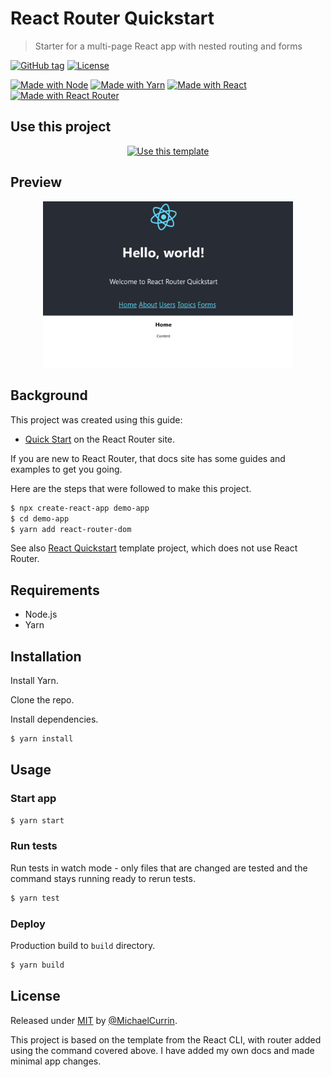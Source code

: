 # React Router Quickstart
> Starter for a multi-page React app with nested routing and forms

[![GitHub tag](https://img.shields.io/github/tag/MichaelCurrin/react-router-quickstart)](https://github.com/MichaelCurrin/react-router-quickstart/tags/)
[![License](https://img.shields.io/badge/License-MIT-blue.svg)](#license)

[![Made with Node](https://img.shields.io/badge/Node.js->=10-blue?logo=node.js&logoColor=white)](https://nodejs.org)
[![Made with Yarn](https://img.shields.io/badge/Yarn->=1-blue?logo=yarn&logoColor=white)](https://classic.yarnpkg.com)
[![Made with React](https://img.shields.io/github/package-json/dependency-version/MichaelCurrin/react-router-quickstart/react?logo=react)](https://www.npmjs.com/package/react)
[![Made with React Router](https://img.shields.io/github/package-json/dependency-version/MichaelCurrin/react-router-quickstart/react-router-dom?logo=react)](https://www.npmjs.com/package/react-router-dom)


## Use this project

<div align="center">

[![Use this template](https://img.shields.io/badge/Generate-Use_this_template-2ea44f?style=for-the-badge)](https://github.com/MichaelCurrin/react-router-quickstart/generate)

</div>


## Preview

<div align="center">
    <img src="/sample.png" alt="Sample screenshot" title="Sample screenshot" width="400" />
</div>



## Background

This project was created using this guide:

- [Quick Start](https://reactrouter.com/web/guides/quick-start) on the React Router site.

If you are new to React Router, that docs site has some guides and examples to get you going.

Here are the steps that were followed to make this project.

```sh
$ npx create-react-app demo-app
$ cd demo-app
$ yarn add react-router-dom
```

See also [React Quickstart](https://github.com/MichaelCurrin/react-quickstart) template project, which does not use React Router.


## Requirements

- Node.js
- Yarn


## Installation

Install Yarn.

Clone the repo.

Install dependencies.

```sh
$ yarn install
```


## Usage

### Start app

```sh
$ yarn start
```

### Run tests

Run tests in watch mode - only files that are changed are tested and the command stays running ready to rerun tests.

```sh
$ yarn test
```

### Deploy

Production build to `build` directory.

```sh
$ yarn build
```


## License

Released under [MIT](/LICENSE) by [@MichaelCurrin](https://github.com/MichaelCurrin).

This project is based on the template from the React CLI, with router added using the command covered above. I have added my own docs and made minimal app changes.
